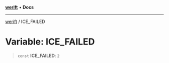 [**werift**](../README.md) • **Docs**

***

[werift](../globals.md) / ICE\_FAILED

# Variable: ICE\_FAILED

> `const` **ICE\_FAILED**: `2`
